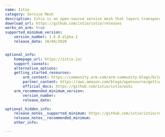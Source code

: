 ```yaml
---
name: Istio
category: Service Mesh
description: Istio is an open-source service mesh that layers transparently onto existing distributed applications.
download_url: https://github.com/istio/istio/releases
works_on_arm: true
supported_minimum_version:
    version_number: 1.6.0-alpha.1
    release_date: 10/04/2020


optional_info:
    homepage_url: https://istio.io/
    support_caveats:
    alternative_options:
    getting_started_resources:
        arm_content: https://community.arm.com/arm-community-blogs/b/infrastructure-solutions-blog/posts/deploying-tetrate-istio-distribution-for-arm-neoverse-based-aws-graviton-processors
        partner_content: https://aws.amazon.com/blogs/opensource/getting-started-with-istio-on-amazon-eks/
        official_docs: https://github.com/istio/istio/wiki
    arm_recommended_minimum_version:
        version_number:
        release_date:

optional_hidden_info:
    release_notes__supported_minimum: https://github.com/istio/istio/releases/tag/1.6.0-alpha.1
    release_notes__recommended_minimum:
    other_info:

---
```

